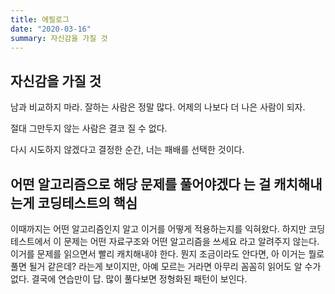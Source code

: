```yaml
---
title: 에필로그
date: "2020-03-16"
summary: 자신감을 가질 것
---
```


## 자신감을 가질 것

남과 비교하지 마라. 잘하는 사람은 정말 많다.
어제의 나보다 더 나은 사람이 되자.

절대 그만두지 않는 사람은 결코 질 수 없다.

다시 시도하지 않겠다고 결정한 순간, 너는 패배를 선택한 것이다.

## 어떤 알고리즘으로 해당 문제를 풀어야겠다 는 걸 캐치해내는게 코딩테스트의 핵심

이때까지는 어떤 알고리즘인지 알고 이거를 어떻게 적용하는지를 익혀왔다.
하지만 코딩테스트에서 이 문제는 어떤 자료구조와 어떤 알고리즘을 쓰세요 라고 알려주지 않는다.
이거를 문제를 읽으면서 빨리 캐치해내야 한다. 뭔지 조금이라도 안다면, 아 이거는 뭘로 풀면 될거 같은데? 라는게 보이지만, 아예 모르는 거라면 아무리 꼼꼼히 읽어도 알 수가 없다. 결국에 연습만이 답. 많이 풀다보면 정형화된 패턴이 보인다.
